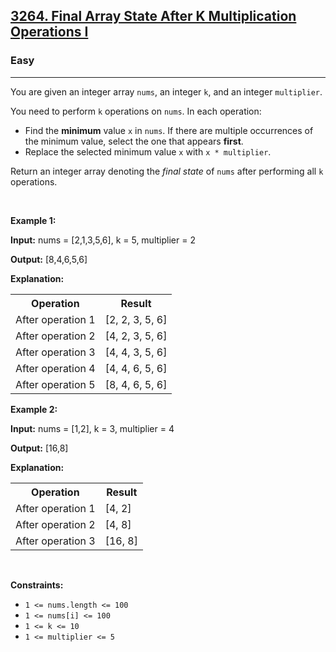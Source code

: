 <h2><a href="https://leetcode.com/problems/final-array-state-after-k-multiplication-operations-i/description/?envType=daily-question&envId=2024-12-16">3264. Final Array State After K Multiplication Operations I</a></h2><h3>Easy</h3><hr><p>You are given an integer array <code>nums</code>, an integer <code>k</code>, and an integer <code>multiplier</code>.</p>

<p>You need to perform <code>k</code> operations on <code>nums</code>. In each operation:</p>

<ul>
	<li>Find the <strong>minimum</strong> value <code>x</code> in <code>nums</code>. If there are multiple occurrences of the minimum value, select the one that appears <strong>first</strong>.</li>
	<li>Replace the selected minimum value <code>x</code> with <code>x * multiplier</code>.</li>
</ul>

<p>Return an integer array denoting the <em>final state</em> of <code>nums</code> after performing all <code>k</code> operations.</p>

<p>&nbsp;</p>
<p><strong class="example">Example 1:</strong></p>

<div class="example-block">
<p><strong>Input:</strong> <span class="example-io">nums = [2,1,3,5,6], k = 5, multiplier = 2</span></p>

<p><strong>Output:</strong> <span class="example-io">[8,4,6,5,6]</span></p>

<p><strong>Explanation:</strong></p>

<table>
	<tbody>
		<tr>
			<th>Operation</th>
			<th>Result</th>
		</tr>
		<tr>
			<td>After operation 1</td>
			<td>[2, 2, 3, 5, 6]</td>
		</tr>
		<tr>
			<td>After operation 2</td>
			<td>[4, 2, 3, 5, 6]</td>
		</tr>
		<tr>
			<td>After operation 3</td>
			<td>[4, 4, 3, 5, 6]</td>
		</tr>
		<tr>
			<td>After operation 4</td>
			<td>[4, 4, 6, 5, 6]</td>
		</tr>
		<tr>
			<td>After operation 5</td>
			<td>[8, 4, 6, 5, 6]</td>
		</tr>
	</tbody>
</table>
</div>

<p><strong class="example">Example 2:</strong></p>

<div class="example-block">
<p><strong>Input:</strong> <span class="example-io">nums = [1,2], k = 3, multiplier = 4</span></p>

<p><strong>Output:</strong> <span class="example-io">[16,8]</span></p>

<p><strong>Explanation:</strong></p>

<table>
	<tbody>
		<tr>
			<th>Operation</th>
			<th>Result</th>
		</tr>
		<tr>
			<td>After operation 1</td>
			<td>[4, 2]</td>
		</tr>
		<tr>
			<td>After operation 2</td>
			<td>[4, 8]</td>
		</tr>
		<tr>
			<td>After operation 3</td>
			<td>[16, 8]</td>
		</tr>
	</tbody>
</table>
</div>

<p>&nbsp;</p>
<p><strong>Constraints:</strong></p>

<ul>
	<li><code>1 &lt;= nums.length &lt;= 100</code></li>
	<li><code>1 &lt;= nums[i] &lt;= 100</code></li>
	<li><code>1 &lt;= k &lt;= 10</code></li>
	<li><code>1 &lt;= multiplier &lt;= 5</code></li>
</ul>
